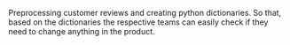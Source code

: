 Preprocessing customer reviews and creating python dictionaries. So that, based on the dictionaries the respective teams can easily check if they need to change anything in the product.
